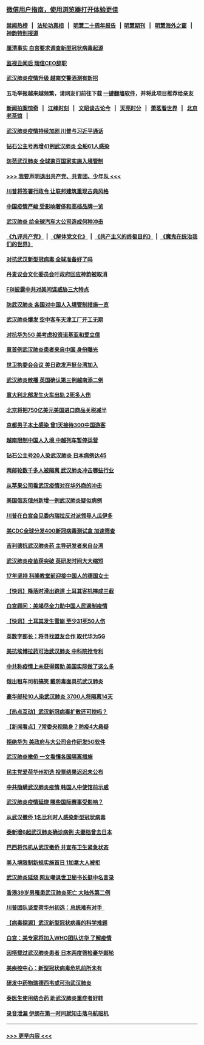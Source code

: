 ### [微信用户指南，使用浏览器打开体验更佳](https://github.com/gfw-breaker/banned-news1/blob/master/indexes/wechat-guide.md?t=0)
#### [禁闻热榜](热点新闻.md?t=0)  &nbsp;&nbsp;|&nbsp;&nbsp; [法轮功真相](https://github.com/gfw-breaker/truth/blob/master/README.md?t=0) &nbsp;&nbsp;|&nbsp;&nbsp; [明慧二十周年报告](https://github.com/gfw-breaker/mh-reports/blob/master/README.md?t=0) &nbsp;&nbsp;|&nbsp;&nbsp;[明慧期刊](https://github.com/gfw-breaker/mh-qikan) &nbsp;&nbsp;|&nbsp;&nbsp; [明慧海外之窗](https://github.com/gfw-breaker/mh-news/blob/master/README.md?t=0) &nbsp;&nbsp;|&nbsp;&nbsp; [神韵特别报道](https://github.com/gfw-breaker/mh-news/blob/master/shenyun.md?t=0)
#### [厘清事实 白宫要求调查新型冠状病毒起源](../pages/nsc418/n11852106.md?t=02080155) 
#### [监视丑闻后 瑞信CEO辞职](../pages/nsc418/n11852127.md?t=02080155) 
#### [武汉肺炎疫情升级 越南交警酒测有新招](../pages/nsc418/n11851632.md?t=02080155) 
#### 五毛举报越来越频繁，请网友们前往下载 [一键翻墙软件](https://github.com/gfw-breaker/ssr-accounts)，并将此项目推荐给亲友
#### [新闻拍案惊奇](https://github.com/gfw-breaker/banned-news1/blob/master/pages/link4.md) &nbsp;&nbsp;|&nbsp;&nbsp; [江峰时刻](https://github.com/gfw-breaker/banned-news1/blob/master/pages/link4.md) &nbsp;&nbsp;|&nbsp;&nbsp; [文昭谈古论今](https://github.com/gfw-breaker/banned-news1/blob/master/pages/link4.md) &nbsp;&nbsp;|&nbsp;&nbsp; [天亮时分](https://github.com/gfw-breaker/banned-news1/blob/master/pages/link4.md) &nbsp;&nbsp;|&nbsp;&nbsp; [萧茗看世界](https://github.com/gfw-breaker/banned-news1/blob/master/pages/link4.md) &nbsp;&nbsp;|&nbsp;&nbsp; [北京老茶馆](https://github.com/gfw-breaker/banned-news1/blob/master/pages/link4.md) &nbsp;&nbsp;|&nbsp;&nbsp; 
#### [武汉肺炎疫情持续加剧 川普与习近平通话](../pages/nsc418/n11851613.md?t=02080155) 
#### [钻石公主号再增41例武汉肺炎 全船61人感染](../pages/nsc418/n11850401.md?t=02080155) 
#### [防范武汉肺炎 全球逾百国家实施入境管制](../pages/nsc418/n11850557.md?t=02080155) 
#### [>>> 我要声明退出共产党、共青团、少年队 <<<](https://github.com/begood0513/goodnews/blob/master/quit/letter.md) 
#### [川普将签署行政令 让联邦建筑重现古典风格](../pages/nsc418/n11850654.md?t=02080155) 
#### [中国疫情严峻 受影响奢侈和高档品牌一览](../pages/nsc418/n11850319.md?t=02080155) 
#### [武汉肺炎 给全球汽车大公司造成何种冲击](../pages/nsc418/n11850056.md?t=02080155) 
#### [《九评共产党》](https://github.com/begood0513/9ping.md/blob/master/README.md) &nbsp;|&nbsp; [《解体党文化》](../../../../jtdwh.md/blob/master/README.md)  &nbsp;|&nbsp; [《共产主义的终极目的》](../../../../gczydzjmd.md/blob/master/README.md) &nbsp;|&nbsp; [《魔鬼在统治我们的世界》](../../../../mgztzwmdsj.md/blob/master/README.md) 
#### [对抗武汉新型冠病毒 全球准备好了吗](../pages/nsc418/n11850142.md?t=02080155) 
#### [丹麦议会文化委员会吁政府回应神韵被取消](../pages/nsc418/n11849312.md?t=02080155) 
#### [FBI披露中共对美间谍威胁三大特点](../pages/nsc418/n11849700.md?t=02080155) 
#### [防武汉肺炎 各国对中国人入境管制措施一览](../pages/nsc418/n11838726.md?t=02080155) 
#### [武汉肺炎爆发 空中客车天津工厂开工无期](../pages/nsc418/n11849634.md?t=02080155) 
#### [对抗华为5G 美考虑投资诺基亚和爱立信](../pages/nsc418/n11849510.md?t=02080155) 
#### [意首例武汉肺炎患者来自中国 身份曝光](../pages/nsc418/n11849454.md?t=02080155) 
#### [世卫执委会会议 美日欧发声挺台湾加入](../pages/nsc418/n11849433.md?t=02080155) 
#### [武汉肺炎散播 英国确认第三例越南添二例](../pages/nsc418/n11849439.md?t=02080155) 
#### [意大利北部发生火车出轨 2死多人伤](../pages/nsc418/n11848999.md?t=02080155) 
#### [北京将把750亿美元美国进口商品关税减半](../pages/nsc418/n11848896.md?t=02080155) 
#### [京都男子本土感染 曾1天接待300中国游客](../pages/nsc418/n11848641.md?t=02080155) 
#### [越南限制中国人入境 中越列车暂停运营](../pages/nsc418/n11847844.md?t=02080155) 
#### [钻石公主号20人染武汉肺炎 日本病例达45](../pages/nsc418/n11847823.md?t=02080155) 
#### [两邮轮数千多人被隔离 武汉肺炎冲击哪些行业](../pages/nsc418/n11847456.md?t=02080155) 
#### [从苹果公司看武汉疫情对在华外商的冲击](../pages/nsc418/n11847586.md?t=02080155) 
#### [美国俄亥俄州新增一例武汉肺炎疑似病例](../pages/nsc418/n11847714.md?t=02080155) 
#### [川普在白宫会见委内瑞拉反对派领导人瓜伊多](../pages/nsc418/n11847391.md?t=02080155) 
#### [美CDC全球分发400新冠病毒测试盒 加速筛查](../pages/nsc418/n11847260.md?t=02080155) 
#### [吉利德抗武汉肺炎药 主导研发者来自台湾](../pages/nsc418/n11847064.md?t=02080155) 
#### [武汉肺炎疫苗获突破 英研发时间大大缩短](../pages/nsc418/n11846915.md?t=02080155) 
#### [17年坚持 科隆教堂前迎接中国人的德国女士](../pages/nsc418/n11846781.md?t=02080155) 
#### [【快讯】降落时滑出跑道 土耳其客机摔成三截](../pages/nsc418/n11847021.md?t=02080155) 
#### [白宫顾问：美竭尽全力助中国人民遏制疫情](../pages/nsc418/n11846756.md?t=02080155) 
#### [【快讯】土耳其发生雪崩 至少31死50人伤](../pages/nsc418/n11846680.md?t=02080155) 
#### [英数字部长：将寻找盟友合作 取代华为5G](../pages/nsc418/n11846485.md?t=02080155) 
#### [美抗埃博拉药可治武汉肺炎 中科院抢专利](../pages/nsc418/n11846409.md?t=02080155) 
#### [中共称疫情上未获得帮助 美国实际做了这么多](../pages/nsc418/n11846008.md?t=02080155) 
#### [俄出租车司机搞笑 戴防毒面具抗武汉肺炎](../pages/nsc418/n11845703.md?t=02080155) 
#### [豪华邮轮10人染武汉肺炎 3700人将隔离14天](../pages/nsc418/n11845543.md?t=02080155) 
#### [【热点互动】武汉新冠病毒扩散还可控吗？](../pages/nsc418/n11844750.md?t=02080155) 
#### [【新闻看点】7常委央视隐身？防疫4大悬疑](../pages/nsc418/n11844611.md?t=02080155) 
#### [拒绝华为 美政府与大公司合作研发5G软件](../pages/nsc418/n11844625.md?t=02080155) 
#### [武汉肺炎撤侨 一文看懂各国隔离措施](../pages/nsc418/n11844216.md?t=02080155) 
#### [民主党爱荷华州初选 投票结果迟迟未公布](../pages/nsc418/n11844207.md?t=02080155) 
#### [中共隐瞒武汉肺炎疫情 韩国人中使馆前示威](../pages/nsc418/n11844084.md?t=02080155) 
#### [武汉肺炎疫情延烧 哪些国际赛事受影响？](../pages/nsc418/n11843958.md?t=02080155) 
#### [从武汉撤侨 1名比利时人感染新型冠状病毒](../pages/nsc418/n11843977.md?t=02080155) 
#### [泰新增6起武汉肺炎确诊病例 夫妻档曾去日本](../pages/nsc418/n11843900.md?t=02080155) 
#### [巴西将包机从武汉撤侨 并宣布卫生紧急状态](../pages/nsc418/n11843418.md?t=02080155) 
#### [美入境限制新规实施首日 1加拿大人被拒](../pages/nsc418/n11843058.md?t=02080155) 
#### [武汉肺炎延烧 网友嘲讽世卫秘书长挺中名言录](../pages/nsc418/n11843056.md?t=02080155) 
#### [香港39岁男罹患武汉肺炎死亡 大陆外第二例](../pages/nsc418/n11843026.md?t=02080155) 
#### [川普团队谈爱荷华州初选：总统难有对手  ](../pages/nsc418/n11842867.md?t=02080155) 
#### [【病毒探源】武汉新型冠状病毒的科学难题](../pages/nsc418/n11842176.md?t=02080155) 
#### [白宫：美专家将加入WHO团队访华 了解疫情](../pages/nsc418/n11842198.md?t=02080155) 
#### [因搭载过武汉肺炎患者 日本两度筛检豪华邮轮](../pages/nsc418/n11842447.md?t=02080155) 
#### [美疾控中心：新型冠状病毒危机前所未有](../pages/nsc418/n11842406.md?t=02080155) 
#### [研发中药物瑞德西韦或可治武汉肺炎](../pages/nsc418/n11842100.md?t=02080155) 
#### [泰医生使用结合药 助武汉肺炎重症者好转](../pages/nsc418/n11842096.md?t=02080155) 
#### [录音泄漏 伊朗在第一时间就知击落乌航班机](../pages/nsc418/n11842002.md?t=02080155) 

----
#### [ >>> 更早内容 <<< ](../indexes/nsc418-earlier.md)
